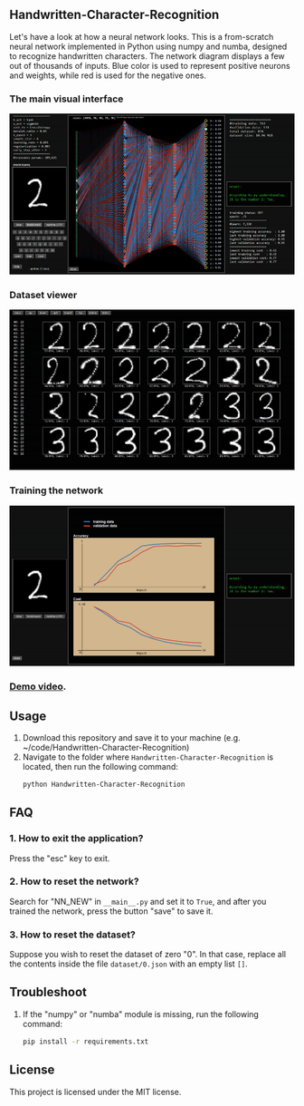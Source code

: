 ## Handwritten-Character-Recognition
Let's have a look at how a neural network looks. This is a from-scratch neural network implemented in Python using numpy and numba, designed to recognize handwritten characters. The network diagram displays a few out of thousands of inputs. Blue color is used to represent positive neurons and weights, while red is used for the negative ones.

### The main visual interface
![The main visual interface of the application](_imgs/1.jpg)

### Dataset viewer
![Dataset viewer](_imgs/2.jpg)

### Training the network
![Training the network](_imgs/3.jpg)

### [Demo video](https://youtu.be/GX0xBjiwgtg).

## Usage
1. Download this repository and save it to your machine (e.g. ~/code/Handwritten-Character-Recognition)
2. Navigate to the folder where `Handwritten-Character-Recognition` is located, then run the following command:
    ```sh
    python Handwritten-Character-Recognition
    ```

## FAQ
### 1. How to exit the application?
Press the "esc" key to exit.

### 2. How to reset the network?
Search for "NN_NEW" in `__main__.py` and set it to `True`, and after you trained the network, press the button "save" to save it.

### 3. How to reset the dataset?
Suppose you wish to reset the dataset of zero "0". In that case, replace all the contents inside the file `dataset/0.json` with an empty list `[]`.

## Troubleshoot
1. If the "numpy" or "numba" module is missing, run the following command:
    ```sh
    pip install -r requirements.txt
    ```

## License
This project is licensed under the MIT license.

